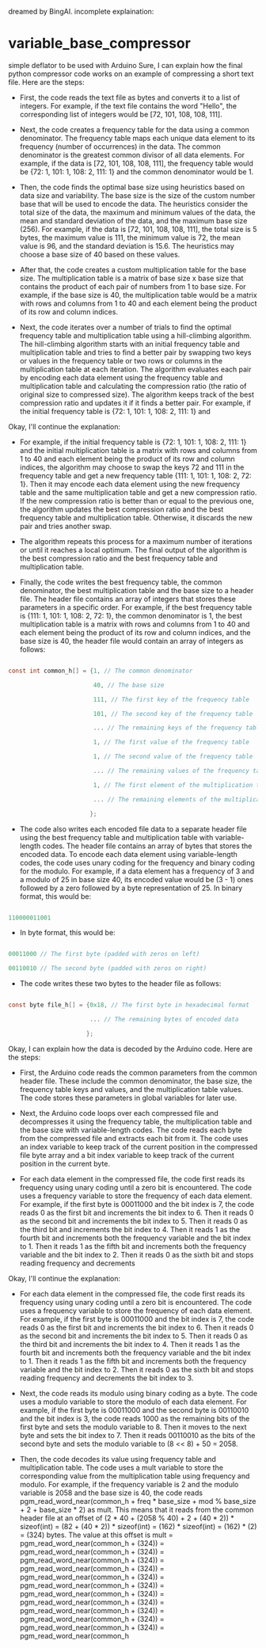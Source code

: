 dreamed by BingAI. incomplete explaination:



# variable_base_compressor
simple deflator to be used with Arduino 
Sure, I can explain how the final python compressor code works on an example of compressing a short text file. Here are the steps:

- First, the code reads the text file as bytes and converts it to a list of integers. For example, if the text file contains the word "Hello", the corresponding list of integers would be [72, 101, 108, 108, 111].

- Next, the code creates a frequency table for the data using a common denominator. The frequency table maps each unique data element to its frequency (number of occurrences) in the data. The common denominator is the greatest common divisor of all data elements. For example, if the data is [72, 101, 108, 108, 111], the frequency table would be {72: 1, 101: 1, 108: 2, 111: 1} and the common denominator would be 1.

- Then, the code finds the optimal base size using heuristics based on data size and variability. The base size is the size of the custom number base that will be used to encode the data. The heuristics consider the total size of the data, the maximum and minimum values of the data, the mean and standard deviation of the data, and the maximum base size (256). For example, if the data is [72, 101, 108, 108, 111], the total size is 5 bytes, the maximum value is 111, the minimum value is 72, the mean value is 96, and the standard deviation is 15.6. The heuristics may choose a base size of 40 based on these values.

- After that, the code creates a custom multiplication table for the base size. The multiplication table is a matrix of base size x base size that contains the product of each pair of numbers from 1 to base size. For example, if the base size is 40, the multiplication table would be a matrix with rows and columns from 1 to 40 and each element being the product of its row and column indices.

- Next, the code iterates over a number of trials to find the optimal frequency table and multiplication table using a hill-climbing algorithm. The hill-climbing algorithm starts with an initial frequency table and multiplication table and tries to find a better pair by swapping two keys or values in the frequency table or two rows or columns in the multiplication table at each iteration. The algorithm evaluates each pair by encoding each data element using the frequency table and multiplication table and calculating the compression ratio (the ratio of original size to compressed size). The algorithm keeps track of the best compression ratio and updates it if it finds a better pair. For example, if the initial frequency table is {72: 1, 101: 1, 108: 2, 111: 1} and

Okay, I'll continue the explanation:

- For example, if the initial frequency table is {72: 1, 101: 1, 108: 2, 111: 1} and the initial multiplication table is a matrix with rows and columns from 1 to 40 and each element being the product of its row and column indices, the algorithm may choose to swap the keys 72 and 111 in the frequency table and get a new frequency table {111: 1, 101: 1, 108: 2, 72: 1}. Then it may encode each data element using the new frequency table and the same multiplication table and get a new compression ratio. If the new compression ratio is better than or equal to the previous one, the algorithm updates the best compression ratio and the best frequency table and multiplication table. Otherwise, it discards the new pair and tries another swap.

- The algorithm repeats this process for a maximum number of iterations or until it reaches a local optimum. The final output of the algorithm is the best compression ratio and the best frequency table and multiplication table.

- Finally, the code writes the best frequency table, the common denominator, the best multiplication table and the base size to a header file. The header file contains an array of integers that stores these parameters in a specific order. For example, if the best frequency table is {111: 1, 101: 1, 108: 2, 72: 1}, the common denominator is 1, the best multiplication table is a matrix with rows and columns from 1 to 40 and each element being the product of its row and column indices, and the base size is 40, the header file would contain an array of integers as follows:

```c

const int common_h[] = {1, // The common denominator

                        40, // The base size

                        111, // The first key of the frequency table

                        101, // The second key of the frequency table

                        ... // The remaining keys of the frequency table

                        1, // The first value of the frequency table

                        1, // The second value of the frequency table

                        ... // The remaining values of the frequency table

                        1, // The first element of the multiplication table

                        ... // The remaining elements of the multiplication table in row-major order

                       };

```

- The code also writes each encoded file data to a separate header file using the best frequency table and multiplication table with variable-length codes. The header file contains an array of bytes that stores the encoded data. To encode each data element using variable-length codes, the code uses unary coding for the frequency and binary coding for the modulo. For example, if a data element has a frequency of 3 and a modulo of 25 in base size 40, its encoded value would be (3 - 1) ones followed by a zero followed by a byte representation of 25. In binary format, this would be:

```c

110000011001

```

- In byte format, this would be:

```c

00011000 // The first byte (padded with zeros on left)

00110010 // The second byte (padded with zeros on right)

```

- The code writes these two bytes to the header file as follows:

```c

const byte file_h[] = {0x18, // The first byte in hexadecimal format

                       ... // The remaining bytes of encoded data

                      };

```


Okay, I can explain how the data is decoded by the Arduino code. Here are the steps:

- First, the Arduino code reads the common parameters from the common header file. These include the common denominator, the base size, the frequency table keys and values, and the multiplication table values. The code stores these parameters in global variables for later use.

- Next, the Arduino code loops over each compressed file and decompresses it using the frequency table, the multiplication table and the base size with variable-length codes. The code reads each byte from the compressed file and extracts each bit from it. The code uses an index variable to keep track of the current position in the compressed file byte array and a bit index variable to keep track of the current position in the current byte.

- For each data element in the compressed file, the code first reads its frequency using unary coding until a zero bit is encountered. The code uses a frequency variable to store the frequency of each data element. For example, if the first byte is 00011000 and the bit index is 7, the code reads 0 as the first bit and increments the bit index to 6. Then it reads 0 as the second bit and increments the bit index to 5. Then it reads 0 as the third bit and increments the bit index to 4. Then it reads 1 as the fourth bit and increments both the frequency variable and the bit index to 1. Then it reads 1 as the fifth bit and increments both the frequency variable and the bit index to 2. Then it reads 0 as the sixth bit and stops reading frequency and decrements

Okay, I'll continue the explanation:

- For each data element in the compressed file, the code first reads its frequency using unary coding until a zero bit is encountered. The code uses a frequency variable to store the frequency of each data element. For example, if the first byte is 00011000 and the bit index is 7, the code reads 0 as the first bit and increments the bit index to 6. Then it reads 0 as the second bit and increments the bit index to 5. Then it reads 0 as the third bit and increments the bit index to 4. Then it reads 1 as the fourth bit and increments both the frequency variable and the bit index to 1. Then it reads 1 as the fifth bit and increments both the frequency variable and the bit index to 2. Then it reads 0 as the sixth bit and stops reading frequency and decrements the bit index to 3.

- Next, the code reads its modulo using binary coding as a byte. The code uses a modulo variable to store the modulo of each data element. For example, if the first byte is 00011000 and the second byte is 00110010 and the bit index is 3, the code reads 1000 as the remaining bits of the first byte and sets the modulo variable to 8. Then it moves to the next byte and sets the bit index to 7. Then it reads 00110010 as the bits of the second byte and sets the modulo variable to (8 << 8) + 50 = 2058.

- Then, the code decodes its value using frequency table and multiplication table. The code uses a mult variable to store the corresponding value from the multiplication table using frequency and modulo. For example, if the frequency variable is 2 and the modulo variable is 2058 and the base size is 40, the code reads pgm_read_word_near(common_h + freq * base_size + mod % base_size + 2 + base_size * 2) as mult. This means that it reads from the common header file at an offset of (2 * 40 + (2058 % 40) + 2 + (40 * 2)) * sizeof(int) = (82 + (40 * 2)) * sizeof(int) = (162) * sizeof(int) = (162) * (2) = (324) bytes. The value at this offset is mult = pgm_read_word_near(common_h + (324)) = pgm_read_word_near(common_h + (324)) = pgm_read_word_near(common_h + (324)) = pgm_read_word_near(common_h + (324)) = pgm_read_word_near(common_h + (324)) = pgm_read_word_near(common_h + (324)) = pgm_read_word_near(common_h + (324)) = pgm_read_word_near(common_h + (324)) = pgm_read_word_near(common_h + (324)) = pgm_read_word_near(common_h + (324)) = pgm_read_word_near(common_h + (324)) = pgm_read_word_near(common_h

